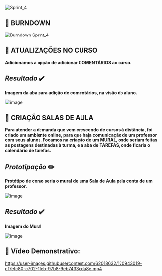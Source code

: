 
![Sprint_4](https://user-images.githubusercontent.com/40868447/120831572-0f44b900-c536-11eb-8f2e-ef1ab631e7ef.png)

## 🔹 BURNDOWN

![Burndown Sprint_4](https://user-images.githubusercontent.com/40868447/120831518-fe944300-c535-11eb-8d21-93c87fa6393e.png)

## 🔹 ATUALIZAÇÕES NO CURSO
**Adicionamos a opção de adicionar COMENTÁRIOS ao curso.**

## _Resultado_ ✔️

**Imagem da aba para adição de comentários, na visão do aluno.**

![image](https://cdn.discordapp.com/attachments/811312529740922880/851230855803961404/unknown.png)

## 🔹 CRIAÇÃO SALAS DE AULA
**Para atender a demanda que vem crescendo de cursos à distância, foi criado um ambiente online, para que haja comunicação de um professor com seus alunos. Focamos na criação de um MURAL, onde seriam feitas as postagens destinadas à turma, e a aba de TAREFAS, onde ficaria o calendário de tarefas.**

## _Prototipação_ ✏️

**Protótipo de como seria o mural de uma Sala de Aula pela conta de um professor.**

![image](https://cdn.discordapp.com/attachments/783201424355885078/850135524005249034/unknown.png)

## _Resultado_ ✔️

**Imagem do Mural**

![image](https://cdn.discordapp.com/attachments/811312529740922880/851231600142188554/unknown.png)
  
## 🔹 Vídeo Demonstrativo: 

https://user-images.githubusercontent.com/62018632/120943019-cf7efc80-c702-11eb-97b8-9eb7433cda8e.mp4


